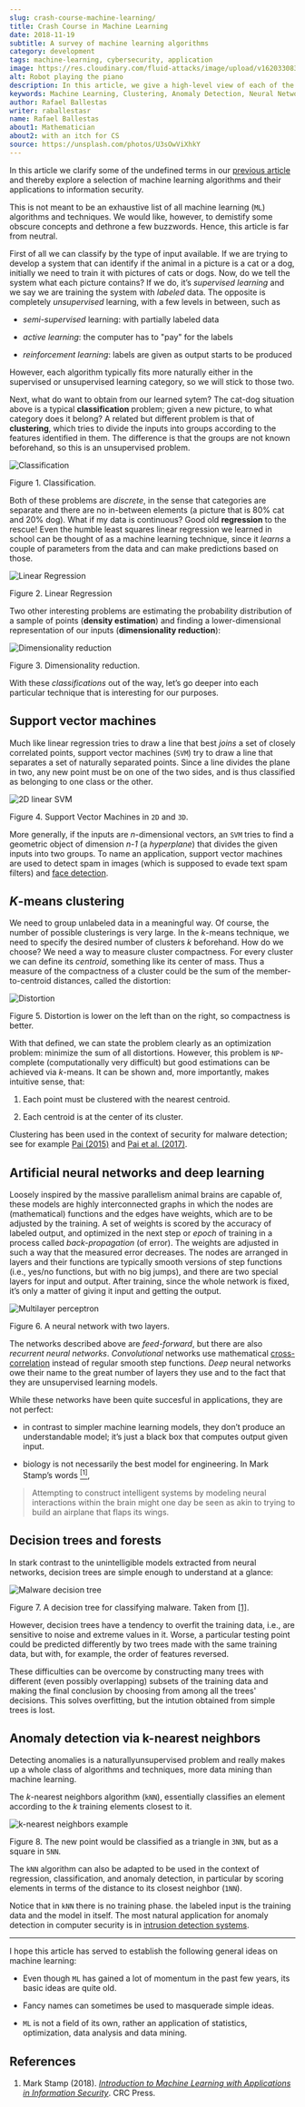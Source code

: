 ```yaml
---
slug: crash-course-machine-learning/
title: Crash Course in Machine Learning
date: 2018-11-19
subtitle: A survey of machine learning algorithms
category: development
tags: machine-learning, cybersecurity, application
image: https://res.cloudinary.com/fluid-attacks/image/upload/v1620330839/blog/crash-course-machine-learning/cover_itk4eg.webp
alt: Robot playing the piano
description: In this article, we give a high-level view of each of the most important ML algorithms that have a relevant application in information security.
keywords: Machine Learning, Clustering, Anomaly Detection, Neural Network, Deep learning, Security, Ethical Hacking, Pentesting
author: Rafael Ballestas
writer: raballestasr
name: Rafael Ballestas
about1: Mathematician
about2: with an itch for CS
source: https://unsplash.com/photos/U3sOwViXhkY
---
```


In this article we clarify some of the undefined terms in our [previous
article](../machine-learning-hack/) and thereby explore a selection of
machine learning algorithms and their applications to information
security.

This is not meant to be an exhaustive list of all machine learning
(`ML`) algorithms and techniques. We would like, however, to demistify
some obscure concepts and dethrone a few buzzwords. Hence, this article
is far from neutral.

First of all we can classify by the type of input available. If we are
trying to develop a system that can identify if the animal in a picture
is a cat or a dog, initially we need to train it with pictures of cats
or dogs. Now, do we tell the system what each picture contains? If we
do, it’s *supervised learning* and we say we are training the system
with *labeled* data. The opposite is completely *unsupervised* learning,
with a few levels in between, such as

- *semi-supervised* learning: with partially labeled data

- *active learning*: the computer has to "pay" for the labels

- *reinforcement learning*: labels are given as output starts to be
  produced

However, each algorithm typically fits more naturally either in the
supervised or unsupervised learning category, so we will stick to those
two.

Next, what do want to obtain from our learned sytem? The cat-dog
situation above is a typical **classification** problem; given a new
picture, to what category does it belong? A related but different
problem is that of **clustering**, which tries to divide the inputs into
groups according to the features identified in them. The difference is
that the groups are not known beforehand, so this is an unsupervised
problem.

<div class="imgblock">

![Classification](https://res.cloudinary.com/fluid-attacks/image/upload/v1620330836/blog/crash-course-machine-learning/classification_klulxs.webp)

<div class="title">

Figure 1. Classification.

</div>

</div>

Both of these problems are *discrete*, in the sense that categories are
separate and there are no in-between elements (a picture that is 80% cat
and 20% dog). What if my data is continuous? Good old **regression** to
the rescue\! Even the humble least squares linear regression we learned
in school can be thought of as a machine learning technique, since it
*learns* a couple of parameters from the data and can make predictions
based on those.

<div class="imgblock">

![Linear Regression](https://res.cloudinary.com/fluid-attacks/image/upload/v1620330867/blog/digression-regression/regression_r3aruj.webp)

<div class="title">

Figure 2. Linear Regression

</div>

</div>

Two other interesting problems are estimating the probability
distribution of a sample of points (**density estimation**) and finding
a lower-dimensional representation of our inputs (**dimensionality
reduction**):

<div class="imgblock">

![Dimensionality reduction](https://res.cloudinary.com/fluid-attacks/image/upload/c_scale,w_502/v1620330838/blog/crash-course-machine-learning/dim-reduction_waakjn.webp)

<div class="title">

Figure 3. Dimensionality reduction.

</div>

</div>

With these *classifications* out of the way, let’s go deeper into each
particular technique that is interesting for our purposes.

## Support vector machines

Much like linear regression tries to draw a line that best *joins* a set
of closely correlated points, support vector machines (`SVM`) try to
draw a line that separates a set of naturally separated points. Since a
line divides the plane in two, any new point must be on one of the two
sides, and is thus classified as belonging to one class or the other.

<div class="imgblock">

![2D linear SVM](https://res.cloudinary.com/fluid-attacks/image/upload/c_scale,w_418/v1620330837/blog/crash-course-machine-learning/svm_bysz7e.webp)

<div class="title">

Figure 4. Support Vector Machines in `2D` and `3D`.

</div>

</div>

More generally, if the inputs are *n*-dimensional vectors, an `SVM`
tries to find a geometric object of dimension *n-1* (a *hyperplane*)
that divides the given inputs into two groups. To name an application,
support vector machines are used to detect spam in images (which is
supposed to evade text spam filters) and [face
detection](http://www.mit.edu/~9.54/fall14/Classes/class10/Turk%20Pentland%20Eigenfaces.pdf).

## *K*-means clustering

We need to group unlabeled data in a meaningful way. Of course, the
number of possible clusterings is very large. In the *k*-means
technique, we need to specify the desired number of clusters *k*
beforehand. How do we choose? We need a way to measure cluster
compactness. For every cluster we can define its *centroid*, something
like its center of mass. Thus a measure of the compactness of a cluster
could be the sum of the member-to-centroid distances, called the
distortion:

<div class="imgblock">

![Distortion](https://res.cloudinary.com/fluid-attacks/image/upload/v1620330837/blog/crash-course-machine-learning/distort_x1wiy2.webp)

<div class="title">

Figure 5. Distortion is lower on the left than on the right, so compactness is better.

</div>

</div>

With that defined, we can state the problem clearly as an optimization
problem: minimize the sum of all distortions. However, this problem is
`NP`-complete (computationally very difficult) but good estimations can
be achieved via *k*-means. It can be shown and, more importantly, makes
intuitive sense, that:

1. Each point must be clustered with the nearest centroid.

2. Each centroid is at the center of its cluster.

Clustering has been used in the context of security for malware
detection; see for example [Pai
(2015)](https://scholarworks.sjsu.edu/etd_projects/404/) and [Pai et al.
(2017)](https://link.springer.com/article/10.1007%2Fs11416-016-0265-3).

## Artificial neural networks and deep learning

Loosely inspired by the massive parallelism animal brains are capable
of, these models are highly interconnected graphs in which the nodes are
(mathematical) functions and the edges have weights, which are to be
adjusted by the training. A set of weights is scored by the accuracy of
labeled output, and optimized in the next step or *epoch* of training in
a process called *back-propagation* (of error). The weights are adjusted
in such a way that the measured error decreases. The nodes are arranged
in layers and their functions are typically smooth versions of step
functions (i.e., yes/no functions, but with no big jumps), and there are
two special layers for input and output. After training, since the whole
network is fixed, it’s only a matter of giving it input and getting the
output.

<div class="imgblock">

![Multilayer perceptron](https://res.cloudinary.com/fluid-attacks/image/upload/v1620330838/blog/crash-course-machine-learning/neural-network_uqy2be.webp)

<div class="title">

Figure 6. A neural network with two layers.

</div>

</div>

The networks described above are *feed-forward*, but there are also
*recurrent neural networks*. *Convolutional* networks use mathematical
[cross-correlation](https://en.wikipedia.org/wiki/Cross-correlation)
instead of regular smooth step functions. *Deep* neural networks owe
their name to the great number of layers they use and to the fact that
they are unsupervised learning models.

While these networks have been quite succesful in applications, they are
not perfect:

- in contrast to simpler machine learning models, they don’t produce
  an understandable model; it’s just a black box that computes output
  given input.

- biology is not necessarily the best model for engineering. In Mark
  Stamp’s words [<sup>\[1\]</sup>](#r1),

> Attempting to construct intelligent systems by modeling neural
> interactions within the brain might one day be seen as akin to trying
> to build an airplane that flaps its wings.

## Decision trees and forests

In stark contrast to the unintelligible models extracted from neural
networks, decision trees are simple enough to understand at a glance:

<div class="imgblock">

![Malware decision tree](https://res.cloudinary.com/fluid-attacks/image/upload/v1620330837/blog/crash-course-machine-learning/malwtree_q83fjs.webp)

<div class="title">

Figure 7. A decision tree for classifying malware. Taken from [\[1\]](#r1).

</div>

</div>

However, decision trees have a tendency to overfit the training data,
i.e., are sensitive to noise and extreme values in it. Worse, a
particular testing point could be predicted differently by two trees
made with the same training data, but with, for example, the order of
features reversed.

These difficulties can be overcome by constructing many trees with
different (even possibly overlapping) subsets of the training data and
making the final conclusion by choosing from among all the trees'
decisions. This solves overfitting, but the intution obtained from
simple trees is lost.

## Anomaly detection via k-nearest neighbors

Detecting anomalies is a naturallyunsupervised problem and really makes
up a whole class of algorithms and techniques, more data mining than
machine learning.

The *k*-nearest neighbors algorithm (`kNN`), essentially classifies an
element according to the *k* training elements closest to it.

<div class="imgblock">

![k-nearest neighbors example](https://res.cloudinary.com/fluid-attacks/image/upload/v1620330838/blog/crash-course-machine-learning/k-nearest_eo7l2b.webp)

<div class="title">

Figure 8. The new point would be classified as a triangle
in `3NN`, but as a square in `5NN`.

</div>

</div>

The `kNN` algorithm can also be adapted to be used in the context of
regression, classification, and anomaly detection, in particular by
scoring elements in terms of the distance to its closest neighbor
(`1NN`).

Notice that in `kNN` there is no training phase. the labeled input is
the training data and the model in itself. The most natural application
for anomaly detection in computer security is in [intrusion detection
systems](https://en.wikipedia.org/wiki/Intrusion_detection_system).

---
I hope this article has served to establish the following general ideas
on machine learning:

- Even though `ML` has gained a lot of momentum in the past few years,
  its basic ideas are quite old.

- Fancy names can sometimes be used to masquerade simple ideas.

- `ML` is not a field of its own, rather an application of statistics,
  optimization, data analysis and data mining.

## References

1. Mark Stamp (2018). [*Introduction to Machine Learning with
    Applications in Information Security*](https://bit.ly/2Q9JSOG). CRC
    Press.
